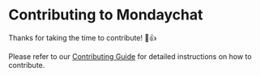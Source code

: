 # Contributing to Mondaychat

Thanks for taking the time to contribute! :tada::+1:

Please refer to our [Contributing Guide](https://www.monday.com.vn/docs/contributing-guide) for detailed instructions on how to contribute.
